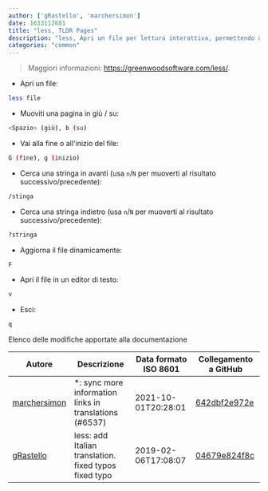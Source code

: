 ```yaml
---
author: ['gRastello', 'marchersimon']
date: 1633112881
title: "less, TLDR Pages"
description: "less, Apri un file per lettura interattiva, permettendo di scorrere e cercare testo al suo interno."
categories: "common"
---
```

> Maggiori informazioni: <https://greenwoodsoftware.com/less/>.

- Apri un file:

```bash
less file
```

- Muoviti una pagina in giù / su:

```bash
<Spazio> (giù), b (su)
```

- Vai alla fine o all'inizio del file:

```bash
G (fine), g (inizio)
```

- Cerca una stringa in avanti (usa `n`/`N` per muoverti al risultato successivo/precedente):

```bash
/stinga
```

- Cerca una stringa indietro (usa `n`/`N` per muoverti al risultato successivo/precedente):

```bash
?stringa
```

- Aggiorna il file dinamicamente:

```bash
F
```

- Apri il file in un editor di testo:

```bash
v
```

- Esci:

```bash
q
```
Elenco delle modifiche apportate alla documentazione


Autore | Descrizione | Data formato ISO 8601 | Collegamento a GitHub
------|-----|-----|-----
[marchersimon](mailto:50295997+marchersimon@users.noreply.github.com) | *: sync more information links in translations (#6537) | 2021-10-01T20:28:01 | [642dbf2e972e](https://github.com/tldr-pages/tldr/commit/642dbf2e972e388fab8c84ba3b4685fb862b6454)
[gRastello](mailto:gabriele.rastello@edu.unito.it) | less: add Italian translation. fixed typos fixed typo | 2019-02-06T17:08:07 | [04679e824f8c](https://github.com/tldr-pages/tldr/commit/04679e824f8c13b72163efe8e07162d177b83394)

